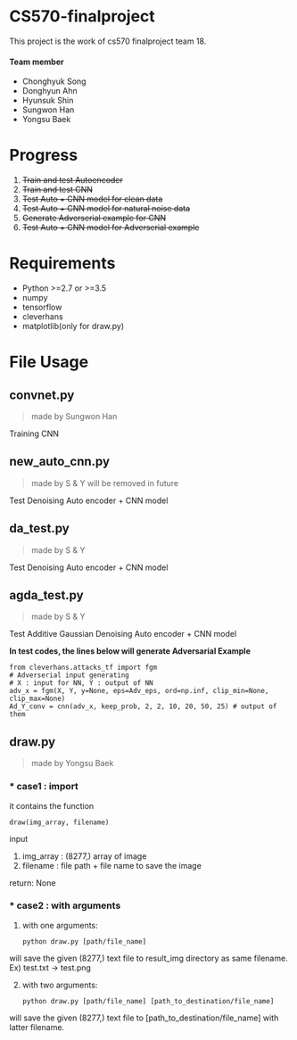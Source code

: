 # CS570-finalproject
This project is the work of cs570 finalproject team 18.
#### Team member
  * Chonghyuk Song
  * Donghyun Ahn
  * Hyunsuk Shin
  * Sungwon Han
  * Yongsu Baek

# Progress

1. <del> Train and test Autoencoder </del>
2. <del> Train and test CNN </del>
3. <del> Test Auto + CNN model for clean data </del>
4. <del> Test Auto + CNN model for natural noise data </del>
5. <del> Generate Adverserial example for CNN </del>
6. <del> Test Auto + CNN model for Adverserial example </del>

Requirements
============
  * Python >=2.7 or >=3.5
  * numpy
  * tensorflow
  * cleverhans
  * matplotlib(only for draw.py)


File Usage
==========
## convnet.py
> made by Sungwon Han

   Training CNN


## new_auto_cnn.py
> made by S & Y 
> will be removed in future

   Test Denoising Auto encoder + CNN model
    
    
## da_test.py
> made by S & Y

   Test Denoising Auto encoder + CNN model
    
 
## agda_test.py
> made by S & Y

   Test Additive Gaussian Denoising Auto encoder + CNN model
    
__In test codes, the lines below will generate Adversarial Example__

```{.python}
from cleverhans.attacks_tf import fgm
# Adverserial input generating
# X : input for NN, Y : output of NN
adv_x = fgm(X, Y, y=None, eps=Adv_eps, ord=np.inf, clip_min=None, clip_max=None)
Ad_Y_conv = cnn(adv_x, keep_prob, 2, 2, 10, 20, 50, 25) # output of them
```


## draw.py
> made by Yongsu Baek
### * case1 : import

it contains the function

    draw(img_array, filename)

input
 1. img_array : (8277,) array of image
 2. filename : file path + file name to save the image
  
return: None

### * case2 : with arguments
 1. with one arguments:

        python draw.py [path/file_name]

   will save the given (8277,) text file to result_img directory as same filename. Ex) test.txt -> test.png

 2. with two arguments:

        python draw.py [path/file_name] [path_to_destination/file_name]

   will save the given (8277,) text file to [path_to_destination/file_name] with latter filename.
